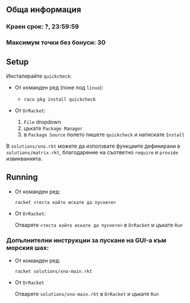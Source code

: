 ## Обща информация
### Краен срок: ?, 23:59:59
### Максимум точки без бонуси: 30

## Setup
Инсталирайте `quickcheck`:
  * От команден ред (поне под `linux`):
      * `raco pkg install quickcheck`
  * От `DrRacket`:

      1. `File` dropdown
      2. цъкате `Package Manager`
      3. в `Package Source` полето пишете `quickcheck` и натискате `Install`

В `solutions/xno.rkt` можете да използвате функциите дефинирани в `solutions/matrix.rkt`,
благодарение на съответно `require` и `provide` извикванията.

## Running
* От команден ред:

    `racket <теста който искате да пуснете>`
* От `DrRacket`:

    Отваряте `<теста който искате да пуснете>` в `DrRacket` и цъкате `Run`

### Допълнителни инструкции за пускане на GUI-а към морския шах:

* От команден ред:

    `racket solutions/xno-main.rkt`

* От `DrRacket`

    Отваряте `solutions/xno-main.rkt` в `DrRacket` и цъкате `Run`
